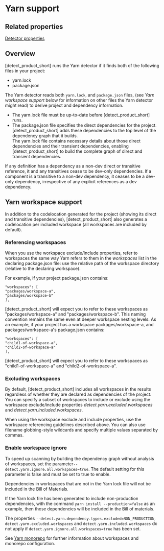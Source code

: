 # Yarn support

## Related properties

[Detector properties](../properties/detectors/yarn.md)

## Overview

[detect_product_short] runs the Yarn detector if it finds both of the following files in your project:

* yarn.lock
* package.json

The Yarn detector reads both `yarn.lock`, and `package.json` files, (see *Yarn workspace support* below for information on other files the Yarn detector might read) to derive project and dependency information.   
* The yarn.lock file must be up-to-date before [detect_product_short] runs.   
* The package.json file specifies the direct dependencies for the project. [detect_product_short] adds these
dependencies to the top level of the dependency graph that it builds.   
The yarn.lock file contains necessary details about those
direct dependencies and their transient dependencies, enabling [detect_product_short]
to build the complete graph of direct and transient dependencies.

<note type="note">If any definition has a dependency as a non-dev direct or transitive reference, it and any transitives cease to be dev-only dependencies. If a component is a transitive to a non-dev dependency, it ceases to be a dev-only dependency, irrespective of any explicit references as a dev dependency.</note>

## Yarn workspace support

In addition to the codelocation generated for the project (showing its direct
and transitive dependencies),
[detect_product_short] also generates a codelocation per included workspace
(all workspaces are included by default).

### Referencing workspaces

When you use the workspace exclude/include properties, refer to workspaces
the same way Yarn refers to them in the *workspaces* list in the declaring package.json file:
use the relative path of the workspace directory (relative to the declaring workspace).

For example, if your project package.json contains:
````
"workspaces": [
"packages/workspace-a",
"packages/workspace-b"
],
````
[detect_product_short] will expect you to refer to these workspaces as "packages/workspace-a" and "packages/workspace-b".
This naming convention remains the same even at deeper workspace nesting levels. As an example, if your project
has a workspace packages/workspace-a, and packages/workspace-a's package.json contains:
````
"workspaces": [
"child1-of-workspace-a",
"child2-of-workspace-a"
],
````
[detect_product_short] will expect you to refer to these workspaces as "child1-of-workspace-a" and "child2-of-workspace-a".

### Excluding workspaces

By default, [detect_product_short] includes all workspaces in the results regardless of whether they
are declared as dependencies of the project.
You can specify a subset of workspaces to include or exclude using the workspace exclude/include properties
*detect.yarn.excluded.workspaces* and *detect.yarn.included.workspaces*.

When using the workspace exclude and include properties, use the workspace
referencing guidelines described above. You can also use
filename globbing-style wildcards and specify multiple values separated
by commas.

### Enable workspace ignore

To speed up scanning by building the dependency graph without analysis of workspaces, 
set the parameter`--detect.yarn.ignore.all.workspaces=true`. The default setting 
for this parameter is false and must be set to true to enable.

Dependencies in workspaces that are not in the Yarn lock file will not be included 
in the Bill of Materials.

If the Yarn lock file has been generated to include non-production dependencies,
with the command `yarn install --production=false` as an example, then those dependencies 
will be included in the Bill of materials.

<note type="note">The properties `--detect.yarn.dependency.types.excluded=NON_PRODUCTION`, 
`detect.yarn.excluded.workspaces` and `detect.yarn.included.workspaces` do not apply 
if `detect.yarn.ignore.all.workspaces=true` has been set.</note>

See [Yarn monorepo](https://yarnpkg.com/advanced/lexicon#monorepo) for further 
information about workspaces and monorepo configuration.
